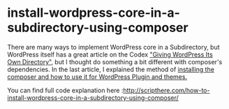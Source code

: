 # install-wordpress-core-in-a-subdirectory-using-composer

There are many ways to implement WordPress core in a Subdirectory, but WordPress itself has a great article on the Codex <a href="https://codex.wordpress.org/Giving_WordPress_Its_Own_Directory" rel="noopener" target="_blank">"Giving WordPress Its Own Directory"</a>, but I thought do something a bit different with composer's dependencies. In the last article, I explained the method of <a href="http://scripthere.com/making-use-of-composer-for-wordpress-plugins-or-themes/">installing the composer and how to use it for WordPress Plugin and themes.</a>

You can find full code explanation here :http://scripthere.com/how-to-install-wordpress-core-in-a-subdirectory-using-composer/
